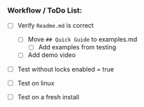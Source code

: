 ### Workflow / ToDo List:
- [ ] Verify `Readme.md` is correct
    - [ ] Move `## Quick Guide` to examples.md
        - [ ] Add examples from testing
    - [ ] Add demo video

- [ ] Test without locks enabled = true
  
- [ ] Test on linux

- [ ] Test on a fresh install
